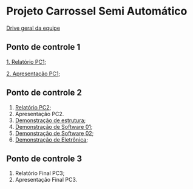 # **Projeto Carrossel Semi Automático**

[Drive geral da equipe](https://drive.google.com/drive/folders/1SNzbrYYBcQJrZGgxJxeI2e0fg5UQKnC_?usp=sharing)

## Ponto de controle 1
[1. Relatório PC1](https://drive.google.com/drive/folders/1hcpzQCm93AO7XTOLD8e5XXKUiBjrhxar?usp=sharing);  

[2. Apresentação PC1](https://docs.google.com/presentation/d/16xRmVxxraC2DeXF5xHp9jdMfvjBRyqOAw6xtU3RuEFE/edit?usp=sharing);  


## Ponto de controle 2
1. [Relatório PC2](https://drive.google.com/file/d/1sueSJVPJKFlStj-roTH5Uu3DRc-gKoQc/view?usp=sharing);  
3. Apresentação PC2.
4. [Demonstração de estrutura](https://www.youtube.com/watch?v=xxj_gp6b1Ss);  
5. [Demonstração de Software 01](https://www.youtube.com/watch?v=y3_EY3GomqQ);  
6. [Demonstração de Software 02](https://www.youtube.com/watch?v=681mqDAlAaw);
7. [Demonstração de Eletrônica](https://youtu.be/J21rQBZoXao);  

## Ponto de controle 3
1. Relatório Final PC3;
2. Apresentação Final PC3.

 
